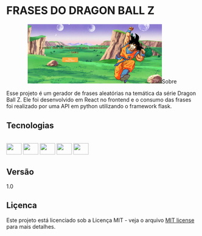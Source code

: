# FRASES DO DRAGON BALL Z

<p align="center">
 <img src="dbz_quotes.png?raw=true" alt="Frases do DragonBall Z" width="70%" height="50% />
</p>

## Sobre
Esse projeto é um gerador de frases aleatórias na temática da série Dragon Ball Z. Ele foi desenvolvido em React no frontend e o consumo das frases foi realizado por uma API em python utilizando o framework flask. 

## Tecnologias

<div style="display: inline_block"><br>
  <img width="40" height="30" src="https://cdn.jsdelivr.net/gh/devicons/devicon/icons/python/python-original.svg" />
  <img  width="40" height="30" src="https://cdn.jsdelivr.net/gh/devicons/devicon/icons/flask/flask-original.svg" />           
  <img width="40" height="30" src="https://cdn.jsdelivr.net/gh/devicons/devicon/icons/react/react-original.svg">
  <img width="40" height="30" src="https://cdn.jsdelivr.net/gh/devicons/devicon/icons/html5/html5-original.svg">
  <img width="40" height="30" src="https://cdn.jsdelivr.net/gh/devicons/devicon/icons/javascript/javascript-original.svg">
</div>

## Versão
1.0

## Liçenca
Este projeto está licenciado sob a Licença MIT - veja o arquivo [MIT license](LICENSE) para mais detalhes.